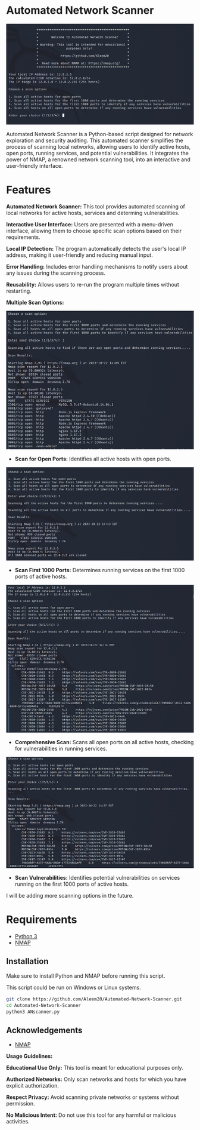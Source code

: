 


# Automated Network Scanner
![GitHub Logo](https://github.com/Aleem20/Automated-Network-Scanner/blob/main/images/main.PNG)

Automated Network Scanner is a Python-based script designed for network exploration and security auditing. This automated scanner simplifies the process of scanning local networks, allowing users to identify active hosts, open ports, running services, and potential vulnerabilities. It integrates the power of NMAP, a renowned network scanning tool, into an interactive and user-friendly interface.

# Features


**Automated Network Scanner:** This tool provides automated scanning of local networks for active hosts, services and determing vulnerabilities.

 **Interactive User Interface:** Users are presented with a menu-driven interface, allowing them to choose specific scan options based on their requirements.

**Local IP Detection:** The program automatically detects the user's local IP address, making it user-friendly and reducing manual input.

**Error Handling:** Includes error handling mechanisms to notify users about any issues during the scanning process.

**Reusability:** Allows users to re-run the program multiple times without restarting.

**Multiple Scan Options:**

![GitHub Logo](https://github.com/Aleem20/Automated-Network-Scanner/blob/main/images/sn1.PNG)
- **Scan for Open Ports:** Identifies all active hosts with open ports.

 
 ![GitHub Logo](https://github.com/Aleem20/Automated-Network-Scanner/blob/main/images/sn2.PNG)

- **Scan First 1000 Ports:** Determines running services on the first 1000 ports of active hosts.

  
![GitHub Logo](https://github.com/Aleem20/Automated-Network-Scanner/blob/main/images/sn3.PNG)
- **Comprehensive Scan:** Scans all open ports on all active hosts, checking for vulnerabilities in running services.


![GitHub Logo](https://github.com/Aleem20/Automated-Network-Scanner/blob/main/images/sn4.PNG)
- **Scan Vulnerabilities:** Identifies potential vulnerabilities on services running on the first 1000 ports of active hosts.

I will be adding more scanning options in the future.
# Requirements
- [Python 3](https://www.python.org/)
-  [NMAP](https://nmap.org/)




## Installation

Make sure to install Python and NMAP before running this script.

This script could be run on Windows or Linux systems. 
```bash
git clone https://github.com/Aleem20/Automated-Network-Scanner.git
cd Automated-Network-Scanner
python3 ANscanner.py
```
    
## Acknowledgements

 - [NMAP](https://nmap.org/)

**Usage Guidelines:**

**Educational Use Only:** This tool is meant for educational purposes only.

**Authorized Networks:** Only scan networks and hosts for which you have explicit authorization.

**Respect Privacy:** Avoid scanning private networks or systems without permission.

**No Malicious Intent:** Do not use this tool for any harmful or malicious activities.
